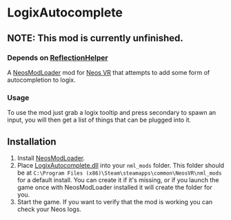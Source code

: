 # LogixAutocomplete

## NOTE: This mod is currently unfinished.

### Depends on [ReflectionHelper](https://github.com/art0007i/ReflectionHelper)
A [NeosModLoader](https://github.com/zkxs/NeosModLoader) mod for [Neos VR](https://neos.com/) that attempts to add some form of autocompletion to logix.

### Usage
To use the mod just grab a logix tooltip and press secondary to spawn an input, you will then get a list of things that can be plugged into it.

## Installation
1. Install [NeosModLoader](https://github.com/zkxs/NeosModLoader).
1. Place [LogixAutocomplete.dll](https://github.com/art0007i/LogixAutocomplete/releases/latest/download/LogixAutocomplete.dll) into your `nml_mods` folder. This folder should be at `C:\Program Files (x86)\Steam\steamapps\common\NeosVR\nml_mods` for a default install. You can create it if it's missing, or if you launch the game once with NeosModLoader installed it will create the folder for you.
1. Start the game. If you want to verify that the mod is working you can check your Neos logs.

